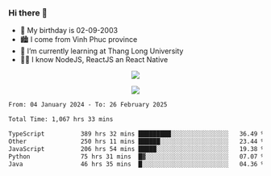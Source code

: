 ### Hi there 👋
- 🎂 My birthday is 02-09-2003
- 🏙️ I come from Vinh Phuc province
- 🌱 I’m currently learning at Thang Long University
- 🧑‍💻 I know NodeJS, ReactJS an React Native
<p align="center"><img src="https://github-readme-stats.vercel.app/api?username=tmquang0209&show_icons=true&theme=gradient"></p>
<p align="center"><img src="https://github-readme-stats.vercel.app/api/top-langs/?username=tmquang0209&hide=scss,css&langs_count=10"></p>
<!--START_SECTION:waka-->

```txt
From: 04 January 2024 - To: 26 February 2025

Total Time: 1,067 hrs 33 mins

TypeScript          389 hrs 32 mins █████████░░░░░░░░░░░░░░░░   36.49 %
Other               250 hrs 11 mins ██████░░░░░░░░░░░░░░░░░░░   23.44 %
JavaScript          206 hrs 54 mins █████░░░░░░░░░░░░░░░░░░░░   19.38 %
Python              75 hrs 31 mins  █▓░░░░░░░░░░░░░░░░░░░░░░░   07.07 %
Java                46 hrs 35 mins  █░░░░░░░░░░░░░░░░░░░░░░░░   04.36 %
```

<!--END_SECTION:waka-->
